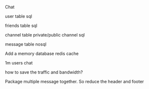 Chat

user table sql

friends table sql

channel table private/public channel sql

message table nosql

Add a memory database redis cache

1m users chat

how to save the traffic and bandwidth?

Package multiple message together. So reduce the header and footer 

  

